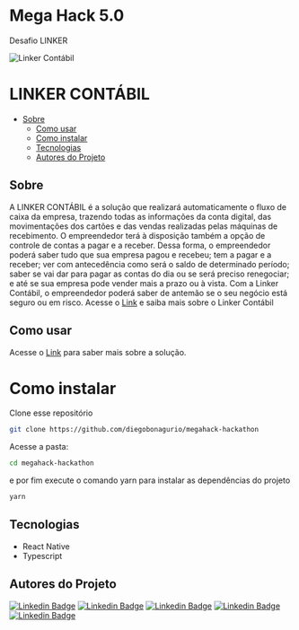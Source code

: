 # Mega Hack 5.0
Desafio LINKER

![Linker Contábil](https://user-images.githubusercontent.com/56571038/99206594-88e3a800-279a-11eb-8337-b6af61a19736.png)

# LINKER CONTÁBIL 
 * [Sobre](#Sobre)
   * [Como usar](#como-usar)
   * [Como instalar](#como-instalar)
   * [Tecnologias](#Tecnologias)
   * [Autores do Projeto](#Autores-do-Projeto)
   


## Sobre
A LINKER CONTÁBIL é a solução que realizará automaticamente o fluxo de caixa da empresa, trazendo todas as informações da conta digital, das movimentações dos cartões e das vendas realizadas pelas máquinas de recebimento.
O empreendedor terá à disposição também a opção de controle de contas a pagar e a receber.
Dessa forma, o empreendedor poderá saber tudo que sua empresa pagou e recebeu; tem a pagar e a receber; ver com antecedência como será o saldo de determinado período; saber se vai dar para pagar as contas do dia ou se será preciso renegociar; e até se sua empresa pode vender mais a prazo ou à vista.
Com a Linker Contábil, o empreendedor poderá saber de antemão se o seu negócio está seguro ou em risco. Acesse o [Link](https://www.youtube.com/watch?v=zZXmUar5duM) e saiba
mais sobre o Linker Contábil


## Como usar
Acesse o [Link](https://www.youtube.com/watch?v=qky2tXH6l-I) para saber mais sobre a solução.

# Como instalar

Clone esse repositório

```bash
git clone https://github.com/diegobonagurio/megahack-hackathon
```

Acesse a pasta:

```bash
cd megahack-hackathon
```

e por fim execute o comando yarn para instalar as dependências do projeto
```bash
yarn 
```



## Tecnologias
* React Native
* Typescript


## Autores do Projeto
[![Linkedin Badge](https://img.shields.io/badge/-Andréa-red?style=flat-square&logo=Linkedin&logoColor=white&link=https://www.linkedin.com/in/andr%C3%A9a-cristina-biavatti-79811a31/)](https://www.linkedin.com/in/andr%C3%A9a-cristina-biavatti-79811a31/) [![Linkedin Badge](https://img.shields.io/badge/-Diego-black?style=flat-square&logo=Linkedin&logoColor=white&link=https://br.linkedin.com/in/diego-ciuldim-bonagurio-a42940196)](https://br.linkedin.com/in/diego-ciuldim-bonagurio-a42940196) [![Linkedin Badge](https://img.shields.io/badge/-Victor-purple?style=flat-square&logo=Linkedin&logoColor=white&link=https://www.linkedin.com/in/victorpires04/)](https://www.linkedin.com/in/victorpires04/) 
[![Linkedin Badge](https://img.shields.io/badge/-Rafael-blue?style=flat-square&logo=Instagram&logoColor=white)](https://www.instagram.com/rodrigueslaporta/) [![Linkedin Badge](https://img.shields.io/badge/-Andressa-green?style=flat-square&logo=Linkedin&logoColor=white)](https://www.linkedin.com/in/andressa-linczuk/)
